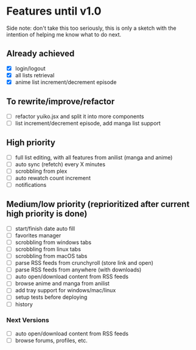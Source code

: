 # Features until v1.0
Side note: don't take this too seriously, this is only a sketch with the intention of helping me know what to do next.
## Already achieved
- [x] login/logout
- [x] all lists retrieval
- [x] anime list increment/decrement episode
## To rewrite/improve/refactor
- [ ] refactor yuiko.jsx and split it into more components
- [ ] list increment/decrement episode, add manga list support
## High priority
- [ ] full list editing, with all features from anilist (manga and anime)
- [ ] auto sync (refetch) every X minutes
- [ ] scrobbling from plex
- [ ] auto rewatch count increment
- [ ] notifications
## Medium/low priority (reprioritized after current high priority is done)
- [ ] start/finish date auto fill
- [ ] favorites manager
- [ ] scrobbling from windows tabs
- [ ] scrobbling from linux tabs
- [ ] scrobbling from macOS tabs
- [ ] parse RSS feeds from crunchyroll (store link and open)
- [ ] parse RSS feeds from anywhere (with downloads)
- [ ] auto open/download content from RSS feeds
- [ ] browse anime and manga from anilist
- [ ] add tray support for windows/mac/linux
- [ ] setup tests before deploying
- [ ] history
### Next Versions
- [ ] auto open/download content from RSS feeds
- [ ] browse forums, profiles, etc.